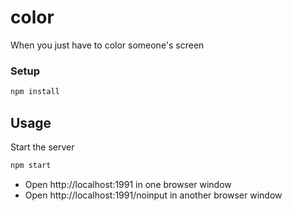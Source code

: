 # color
When you just have to color someone's screen

### Setup
```bash
npm install
```

## Usage

Start the server

```bash
npm start
```

* Open http://localhost:1991 in one browser window
* Open http://localhost:1991/noinput in another browser window
